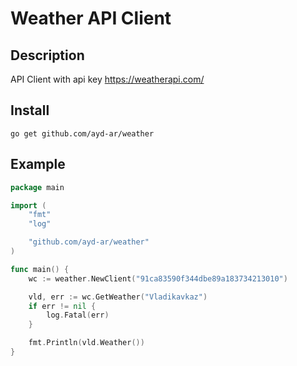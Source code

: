 # Weather API Client

## Description
API Client with api key https://weatherapi.com/

## Install
```
go get github.com/ayd-ar/weather
```
## Example
```go
package main

import (
	"fmt"
	"log"

	"github.com/ayd-ar/weather"
)

func main() {
	wc := weather.NewClient("91ca83590f344dbe89a183734213010")

	vld, err := wc.GetWeather("Vladikavkaz")
	if err != nil {
		log.Fatal(err)
	}

	fmt.Println(vld.Weather())
}
```
